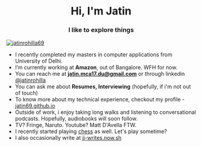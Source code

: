 <h1 align="center">Hi, I'm Jatin</h1>
<h3 align="center">I like to explore things</h3>

</a><p align="left"> <a href="https://twitter.com/jatinrohilla69" target="blank"><img src="https://img.shields.io/twitter/follow/jatinrohilla69?logo=twitter" alt="jatinrohilla69" /></a> </p>

- I recently completed my masters in computer applications from University of Delhi.
- I’m currently working at **Amazon**, out of Bangalore. WFH for now.
- You can reach me at **jatin.mca17.du@gmail.com** or through linkedin [@jatinrohilla](https://www.linkedin.com/in/jatinrohilla/)
- You can ask me about **Resumes, Interviewing** (hopefully, if i'm not out of touch)
- To know more about my technical experience, checkout my profile - [jatin69.github.io](https://jatin69.github.io/)
- Outside of work, i enjoy taking long walks and listening to conversational podcasts. Hopefully, audiobooks will soon follow. 
- TV? Fringe, Naruto. Youtube? Matt D'Avella FTW.
- I recently started playing [chess](https://www.chess.com/member/jatin_rohilla) as well. Let's play sometime?
- I also occasionally write at [jj-writes.now.sh](https://jj-writes.now.sh/) 
